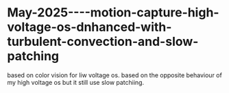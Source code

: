 # May-2025----motion-capture-high-voltage-os-dnhanced-with-turbulent-convection-and-slow-patching
based on color vision for liw voltage os. based on the opposite behaviour of my high voltage os but it still use slow patchiing.
